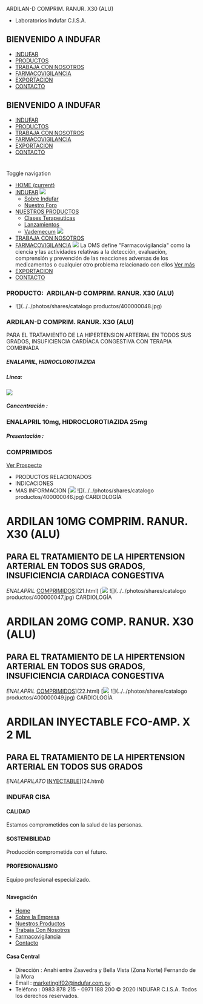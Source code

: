 ARDILAN-D COMPRIM. RANUR. X30 (ALU)
- Laboratorios Indufar C.I.S.A.
## BIENVENIDO A INDUFAR
* [INDUFAR](23.html#)
* [PRODUCTOS](23.html#)
* [TRABAJA CON NOSOTROS](23.html#)
* [FARMACOVIGILANCIA](23.html#)
* [EXPORTACION](23.html#)
* [CONTACTO](23.html#)
## BIENVENIDO A INDUFAR
* [INDUFAR](../../index.html)
* [PRODUCTOS](../../productos.html)
* [TRABAJA CON NOSOTROS](../../trabaja_con_nosotros.html)
* [FARMACOVIGILANCIA](../../farmacovigilancia.html)
* [EXPORTACION](../../exportacion.html)
* [CONTACTO](../../contacto.html)
# 
Toggle navigation
* [HOME (current)](../../index.html)
* [INDUFAR](23.html#) 
  [![ ](../../photos/shares/Sistema/Menu/indufar_menul.jpg)](../../institucional.html)
  - [Sobre Indufar](../../institucional.html)
  - [Nuestro Foro](../../blog.html)
* [NUESTROS PRODUCTOS](23.html#) 
  - [Clases Terapeuticas](../clases_terapeuticas.html)
  - [Lanzamientos](../lanzamientos.html)
  - [Vademecum](../../productos.html)
  [![ ](../../photos/shares/Sistema/Menu/productos.png)](../../productos.html)
* [TRABAJA CON NOSOTROS](../../trabaja_con_nosotros.html)
* [FARMACOVIGILANCIA](23.html#) 
  [![ ](../../photos/shares/Sistema/Menu/TUBOS.png)](../../farmacovigilancia.html)
  La OMS define "Farmacovigilancia" como la ciencia y las actividades relativas a la detección, evaluación, comprensión y prevención de las reacciones adversas de los medicamentos o cualquier otro problema relacionado con ellos
  [Ver más](../../farmacovigilancia.html)
* [EXPORTACION](../../exportacion.html)
* [CONTACTO](../../contacto.html)
### PRODUCTO:  ARDILAN-D COMPRIM. RANUR. X30 (ALU)
* ![](../../photos/shares/catalogo productos/400000048.jpg)
### **ARDILAN-D COMPRIM. RANUR. X30 (ALU)**
PARA EL TRATAMIENTO DE LA HIPERTENSION ARTERIAL EN TODOS SUS GRADOS, INSUFICIENCIA CARDÍACA CONGESTIVA CON TERAPIA COMBINADA
##### **ENALAPRIL, HIDROCLOROTIAZIDA**
##### **Línea:**
[![](../../photos/shares/Laboratorios/lab_cardio.png)](../linea/5.html)
##### **Concentración :**
### ENALAPRIL 10mg, HIDROCLOROTIAZIDA 25mg
##### **Presentación :**
### COMPRIMIDOS
[Ver Prospecto](https://www.indufar.com.py/files/shares/prospectos/400000048.pdf)
* PRODUCTOS RELACIONADOS
* INDICACIONES
* MAS INFORMACION
[![](../../photos/shares/Laboratorios/lab_cardio.png)
![](../../photos/shares/catalogo productos/400000046.jpg)
CARDIOLOGÍA
# ARDILAN 10MG COMPRIM. RANUR. X30 (ALU)
## PARA EL TRATAMIENTO DE LA HIPERTENSION ARTERIAL EN TODOS SUS GRADOS, INSUFICIENCIA CARDIACA CONGESTIVA
*ENALAPRIL*
[COMPRIMIDOS](23.html#)](21.html)
[![](../../photos/shares/Laboratorios/lab_cardio.png)
![](../../photos/shares/catalogo productos/400000047.jpg)
CARDIOLOGÍA
# ARDILAN 20MG COMP. RANUR. X30 (ALU)
## PARA EL TRATAMIENTO DE LA HIPERTENSION ARTERIAL EN TODOS SUS GRADOS, INSUFICIENCIA CARDIACA CONGESTIVA
*ENALAPRIL*
[COMPRIMIDOS](23.html#)](22.html)
[![](../../photos/shares/Laboratorios/lab_cardio.png)
![](../../photos/shares/catalogo productos/400000049.jpg)
CARDIOLOGÍA
# ARDILAN INYECTABLE FCO-AMP. X 2 ML
## PARA EL TRATAMIENTO DE LA HIPERTENSION ARTERIAL EN TODOS SUS GRADOS
*ENALAPRILATO*
[INYECTABLE](23.html#)](24.html)
### INDUFAR CISA
#### CALIDAD
Estamos comprometidos con la salud de las personas.
#### SOSTENIBILIDAD
Producción comprometida con el futuro.
#### PROFESIONALISMO
Equipo profesional especializado.
## 
#### Navegación
* [Home](../../index.html)
* [Sobre la Empresa](../../institucional.html)
* [Nuestros Productos](../../productos.html)
* [Trabaja Con Nosotros](../../trabaja_con_nosotros.html)
* [Farmacovigilancia](../../farmacovigilancia.html)
* [Contacto](../../contacto.html)
#### Casa Central
* Dirección : Anahi entre Zaavedra y Bella Vista (Zona Norte) Fernando de la Mora
* Email : [marketingif02@indufar.com.py](mailto:marketingif02@indufar.com.py)
* Teléfono : 0983 878 215 - 0971 188 200
© 2020 INDUFAR C.I.S.A. Todos los derechos reservados.